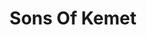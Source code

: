---
title: "Sons Of Kemet"
summary: "British jazz band. A super-group of sorts, led by clarinetist, saxophonist, and composer with on tuba, and both and on drums."
image: "sons-of-kemet.jpg"
---